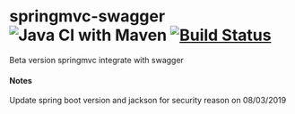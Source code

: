 springmvc-swagger  ![Java CI with Maven](https://github.com/anonymint/springmvc-swagger/workflows/Java%20CI%20with%20Maven/badge.svg?branch=master) [![Build Status](https://travis-ci.org/anonymint/springmvc-swagger.svg?branch=master)](https://travis-ci.org/anonymint/springmvc-swagger)
=================

Beta version springmvc integrate with swagger

#### Notes
Update spring boot version and jackson for security reason on 08/03/2019
